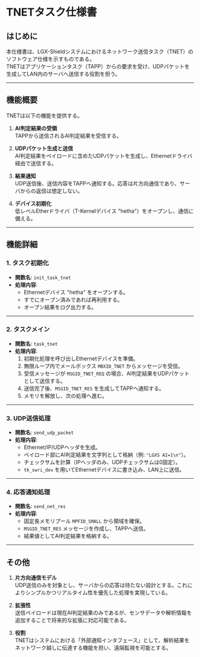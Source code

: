 # TNETタスク仕様書

## はじめに
本仕様書は、LGX-Shieldシステムにおけるネットワーク送信タスク（TNET）のソフトウェア仕様を示すものである。  
TNETはアプリケーションタスク（TAPP）からの要求を受け、UDPパケットを生成してLAN内のサーバへ送信する役割を担う。

---

## 機能概要
TNETは以下の機能を提供する。

1. **AI判定結果の受領**  
   TAPPから送信されるAI判定結果を受信する。

2. **UDPパケット生成と送信**  
   AI判定結果をペイロードに含めたUDPパケットを生成し、Ethernetドライバ経由で送信する。

3. **結果通知**  
   UDP送信後、送信内容をTAPPへ通知する。応答は片方向通信であり、サーバからの返信は想定しない。

4. **デバイス初期化**  
   低レベルEtherドライバ（T-Kernelデバイス "hetha"）をオープンし、通信に備える。

---

## 機能詳細

### 1. タスク初期化
- **関数名**: `init_task_tnet`  
- **処理内容**:  
  - Ethernetデバイス "hetha" をオープンする。  
  - すでにオープン済みであれば再利用する。  
  - オープン結果をログ出力する。

---

### 2. タスクメイン
- **関数名**: `task_tnet`  
- **処理内容**:  
  1. 初期化処理を呼び出しEthernetデバイスを準備。  
  2. 無限ループ内でメールボックス `MBXID_TNET` からメッセージを受信。  
  3. 受信メッセージが `MSGID_TNET_REQ` の場合、AI判定結果をUDPパケットとして送信する。  
  4. 送信完了後、`MSGID_TNET_RES` を生成してTAPPへ通知する。  
  5. メモリを解放し、次の処理へ進む。  

---

### 3. UDP送信処理
- **関数名**: `send_udp_packet`  
- **処理内容**:  
  - Ethernet/IP/UDPヘッダを生成。  
  - ペイロード部にAI判定結果を文字列として格納（例: `"LGXS AI=1\n"`）。  
  - チェックサムを計算（IPヘッダのみ、UDPチェックサムは0固定）。  
  - `tk_swri_dev` を用いてEthernetデバイスに書き込み、LAN上に送信。  

---

### 4. 応答通知処理
- **関数名**: `send_net_res`  
- **処理内容**:  
  - 固定長メモリプール `MPFID_SMALL` から領域を確保。  
  - `MSGID_TNET_RES` メッセージを作成し、TAPPへ送信。  
  - 結果値としてAI判定結果を格納する。  

---

## その他
1. **片方向通信モデル**  
   UDP送信のみを対象とし、サーバからの応答は待たない設計とする。これによりシンプルかつリアルタイム性を優先した処理を実現している。  

2. **拡張性**  
   送信ペイロードは現在AI判定結果のみであるが、センサデータや解析情報を追加することで将来的な拡張に対応可能である。  

3. **役割**  
   TNETはシステムにおける「外部通知インタフェース」として、解析結果をネットワーク越しに伝達する機能を担い、遠隔監視を可能とする。  

